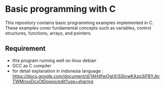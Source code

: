 

# Basic programming with C

This repository contains basic programming examples implemented in C. These examples cover fundamental concepts such as variables, control structures, functions, arrays, and pointers.

## Requirement

- this program running well on linux debian
- GCC as C compiler
- for detail explanation in indonesia language : https://docs.google.com/document/d/1AH4fwOgtXrSSIvwKAzp3iFBYJkrTWMnoxDcxOtDopxo/edit?usp=sharing

